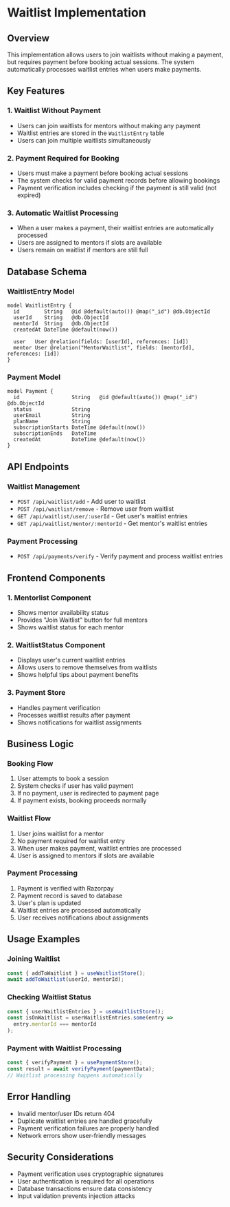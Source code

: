 # Waitlist Implementation

## Overview

This implementation allows users to join waitlists without making a payment, but requires payment before booking actual sessions. The system automatically processes waitlist entries when users make payments.

## Key Features

### 1. Waitlist Without Payment
- Users can join waitlists for mentors without making any payment
- Waitlist entries are stored in the `WaitlistEntry` table
- Users can join multiple waitlists simultaneously

### 2. Payment Required for Booking
- Users must make a payment before booking actual sessions
- The system checks for valid payment records before allowing bookings
- Payment verification includes checking if the payment is still valid (not expired)

### 3. Automatic Waitlist Processing
- When a user makes a payment, their waitlist entries are automatically processed
- Users are assigned to mentors if slots are available
- Users remain on waitlist if mentors are still full

## Database Schema

### WaitlistEntry Model
```prisma
model WaitlistEntry {
  id        String   @id @default(auto()) @map("_id") @db.ObjectId
  userId    String   @db.ObjectId
  mentorId  String   @db.ObjectId
  createdAt DateTime @default(now())

  user   User @relation(fields: [userId], references: [id])
  mentor User @relation("MentorWaitlist", fields: [mentorId], references: [id])
}
```

### Payment Model
```prisma
model Payment {
  id                 String   @id @default(auto()) @map("_id") @db.ObjectId
  status             String
  userEmail          String
  planName           String
  subscriptionStarts DateTime @default(now())
  subscriptionEnds   DateTime
  createdAt          DateTime @default(now())
}
```

## API Endpoints

### Waitlist Management
- `POST /api/waitlist/add` - Add user to waitlist
- `POST /api/waitlist/remove` - Remove user from waitlist
- `GET /api/waitlist/user/:userId` - Get user's waitlist entries
- `GET /api/waitlist/mentor/:mentorId` - Get mentor's waitlist entries

### Payment Processing
- `POST /api/payments/verify` - Verify payment and process waitlist entries

## Frontend Components

### 1. Mentorlist Component
- Shows mentor availability status
- Provides "Join Waitlist" button for full mentors
- Shows waitlist status for each mentor

### 2. WaitlistStatus Component
- Displays user's current waitlist entries
- Allows users to remove themselves from waitlists
- Shows helpful tips about payment benefits

### 3. Payment Store
- Handles payment verification
- Processes waitlist results after payment
- Shows notifications for waitlist assignments

## Business Logic

### Booking Flow
1. User attempts to book a session
2. System checks if user has valid payment
3. If no payment, user is redirected to payment page
4. If payment exists, booking proceeds normally

### Waitlist Flow
1. User joins waitlist for a mentor
2. No payment required for waitlist entry
3. When user makes payment, waitlist entries are processed
4. User is assigned to mentors if slots are available

### Payment Processing
1. Payment is verified with Razorpay
2. Payment record is saved to database
3. User's plan is updated
4. Waitlist entries are processed automatically
5. User receives notifications about assignments

## Usage Examples

### Joining Waitlist
```javascript
const { addToWaitlist } = useWaitlistStore();
await addToWaitlist(userId, mentorId);
```

### Checking Waitlist Status
```javascript
const { userWaitlistEntries } = useWaitlistStore();
const isOnWaitlist = userWaitlistEntries.some(entry => 
  entry.mentorId === mentorId
);
```

### Payment with Waitlist Processing
```javascript
const { verifyPayment } = usePaymentStore();
const result = await verifyPayment(paymentData);
// Waitlist processing happens automatically
```

## Error Handling

- Invalid mentor/user IDs return 404
- Duplicate waitlist entries are handled gracefully
- Payment verification failures are properly handled
- Network errors show user-friendly messages

## Security Considerations

- Payment verification uses cryptographic signatures
- User authentication is required for all operations
- Database transactions ensure data consistency
- Input validation prevents injection attacks 